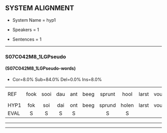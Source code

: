 
## SYSTEM ALIGNMENT

- System Name = hyp1

- Speakers = 1

- Sentences = 1

---

### S07C042M8_1LGPseudo

#### (S07C042M8_1LGPseudo-words)

- Cor=8.0%	Sub=84.0%	Del=0.0%	Ins=8.0%

|  |  |  |  |  |  |  |  |  |  |  |  |  |  |  |  |  |  |  |  |  |  |  |  |  |  |  |  |  |  |  |  |  |  |  |  |  |  |  |  |  |  |  |  |  |  |  |  |  |  |  |
|:--- |:---:|:---:|:---:|:---:|:---:|:---:|:---:|:---:|:---:|:---:|:---:|:---:|:---:|:---:|:---:|:---:|:---:|:---:|:---:|:---:|:---:|:---:|:---:|:---:|:---:|:---:|:---:|:---:|:---:|:---:|:---:|:---:|:---:|:---:|:---:|:---:|:---:|:---:|:---:|:---:|:---:|:---:|:---:|:---:|:---:|:---:|:---:|:---:|:---:|:---:|
| REF | fook | sooi | dau | ant | beeg | sprunt | hool | larst | vout | zwoei |  |  |  |  | fam | rachts | vaap | vaap | sprieuw*(spreeuw) | keng | swoers | doer | plirt | jien | blard | guul | hoekt | neeuw | noork | vid | zans | leum | haans | spaai | spaai | sjalt | * | * | sjalt | heik | sank | roen | frijk | eem | schard | schard | grek | dron | snaaf | stuid |
| HYP1 | fok | soi | dai | ont | beeg | sprund | holen | larst | vout | zwoei | van | rechs | van | vap | spreeuw | hi | a | dat | woordt | spreek | bestaalt | zo | kin | swoors | door | plird | gen | blaht | gul | hoet | neel | noord | viet | zond | lu | hans | span | spai | cio | ut | silt | hek | sonk | ronfrijk | ééns | schart | gek | drom | snaf | stuit |
| EVAL | S | S | S | S |  | S | S |  |  |  | I | I | I | I | S | S | S | S | S | S | S | S | S | S | S | S | S | S | S | S | S | S | S | S | S | S | S | S | S | S | S | S | S | S | S | S | S | S | S | S |
---

---
